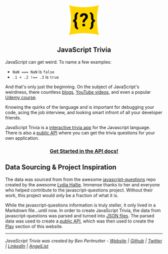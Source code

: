 <p align="center">
  <img src="/static/favicon.png" alt="JavaScript Trivia logo" width="100">
</p>

<h2 align="center">
  JavaScript Trivia
</h2>

JavaScript can get weird. To name a few examples: 
* `NaN === NaN` is `false` 
* `.1 + .2 !== .3` is `true`

And that's only just the beginning. On the subject of JavaScript's weirdness, there countless <a href="https://whatthefuck.is/" target="_blank">blogs</a>, <a href="https://www.youtube.com/watch?v=LYFTGQuwlh8" target="_blank" rel="noopener">YouTube videos</a>, and even a popular <a href="https://www.udemy.com/course/understand-javascript/?LSNPUBID=EXclnL5BfX4&ranEAID=EXclnL5BfX4&ranMID=39197&ranSiteID=EXclnL5BfX4-XHO858MvhVA.vPekTDaHXw&utm_medium=udemyads&utm_source=aff-campaign" target="_blank" rel="noopener">Udemy course</a>.

Knowing the quirks of the language and is important for debugging your code, acing the job interview, and looking smart infront of all your developer friends. 

JavaScript Trivia is a [interactive trivia app](/play) for the Javascript language. There is also a [public API](/api/getting-started) where you can get the trivia questions for your own application. 


<h3 align="center">
<a href="https://javascript-trivia.com" target="_blank">Get Started in the API docs!</a>
</h3> 


## Data Sourcing & Project Inspiration
The data was sourced from from the awesome <a href="https://github.com/lydiahallie/javascript-questions" target="_blank" rel="noopener">javascript-questions</a> repo created by the awesome <a href="https://github.com/lydiahallie" target="_blank" rel="noopener">Lydia Hallie</a>. Immense thanks to her and everyone who helped contribute to the javascript-questions project. Without their work, this project would only be a fraction of what it is. 

While the javascript-questions information is truly steller, it only lived in a Markdown file...until now. In order to create JavaScript Trivia, the data from javascript-questions was parsed and turned into <a href="https://github.com/bpmutter/js-trivia-api/tree/master/questions" target="_blank" rel="noopener">JSON files</a>. The parsed data was used to create a [public API](/api), which was then used to create the [Play](/play) section of this website.


---
*JavaScript Trivia was created by Ben Perlmutter - <a href="https://ben.perlmutter.io" target="_blank" rel="noopener">Website</a> | <a href="https://github.com/bpmutter" target="_blank" rel="noopener">Github</a> | <a href="https://twitter.com/bpmutter" target="_blank" rel="noopener">Twitter</a> | <a href="https://www.linkedin.com/in/ben-perlmutter-a410228a/" target="_blank" rel="noopener">LinkedIn</a> | <a href="https://angel.co/u/ben-perlmutter-2" target="_blank" rel="noopener">AngelList</a>*
